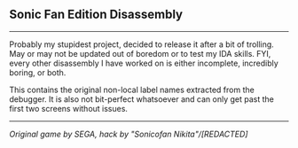 ## Sonic Fan Edition Disassembly 
___
Probably my stupidest project, decided to release it after a bit of trolling. May or may not be updated out of boredom or to test my IDA skills. FYI, every other disassembly I have worked on is either incomplete, incredibly boring, or both.

This contains the original non-local label names extracted from the debugger. It is also not bit-perfect whatsoever and can only get past the first two screens without issues.
___
*Original game by SEGA, hack by "Sonicofan Nikita"/[REDACTED]*